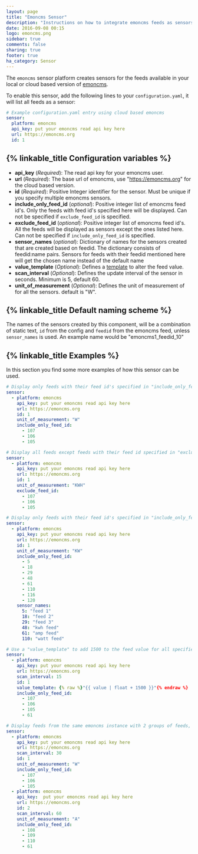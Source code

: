 ```yaml
---
layout: page
title: "Emoncms Sensor"
description: "Instructions on how to integrate emoncms feeds as sensors into Home Assistant."
date: 2016-09-08 00:15
logo: emoncms.png
sidebar: true
comments: false
sharing: true
footer: true
ha_category: Sensor
---
```



The `emoncms` sensor platform creates sensors for the feeds available in your local or cloud based version of [emoncms](https://emoncms.org).

To enable this sensor, add the following lines to your `configuration.yaml`, it will list all feeds as a sensor:

```yaml
# Example configuration.yaml entry using cloud based emoncms
sensor:
  platform: emoncms
  api_key: put your emoncms read api key here
  url: https://emoncms.org
  id: 1
```

## {% linkable_title Configuration variables %}

- **api_key** (*Required*): The read api key for your emoncms user.
- **url** (*Required*): The base url of emoncms, use "https://emoncms.org" for the cloud based version.
- **id** (*Required*): Positive Integer identifier for the sensor. Must be unique if you specify multiple emoncms sensors.
- **include_only_feed_id** (*optional*): Positive integer list of emoncms feed id's. Only the feeds with feed id's specified here will be displayed. Can not be specified if `exclude_feed_id` is specified.
- **exclude_feed_id** (*optional*): Positive integer list of emoncms feed id's. All the feeds will be displayed as sensors except the ones listed here. Can not be specified if `include_only_feed_id` is specified.
- **sensor_names** (*optional*): Dictionary of names for the sensors created that are created based on feedid. The dictionary consists of feedid:name pairs. Sensors for feeds with their feedid mentioned here will get the chosen name instead of the default name
- **value_template** (*Optional*): Defines a [template](/topics/templating/) to alter the feed value.
- **scan_interval** (*Optional*): Defines the update interval of the sensor in seconds. Minimum is 5, default 60.
- **unit_of_measurement** (*Optional*): Defines the unit of measurement of for all the sensors. default is "W".

## {% linkable_title Default naming scheme %}

The names of the sensors created by this component, will be a combination of static text, `id` from the config and `feedid` from the emoncms feed, unless `sensor_names` is used.
An example name would be "emoncms1_feedid_10"

## {% linkable_title Examples %}

In this section you find some more examples of how this sensor can be used.

```yaml
# Display only feeds with their feed id's specified in "include_only_feed_id"
sensor:
  - platform: emoncms
    api_key: put your emoncms read api key here
    url: https://emoncms.org
    id: 1
    unit_of_measurement: "W"
    include_only_feed_id:
      - 107
      - 106
      - 105
```


```yaml
# Display all feeds except feeds with their feed id specified in "exclude_feed_id" 
sensor:
  - platform: emoncms
    api_key: put your emoncms read api key here
    url: https://emoncms.org
    id: 1
    unit_of_measurement: "KWH" 
    exclude_feed_id:
      - 107
      - 106
      - 105
```


```yaml
# Display only feeds with their feed id's specified in "include_only_feed_id" and give the feed sensors a name using "sensor_names". You don't have to specify all feeds names in "sensor_names", the remaining sensor names will be chosen based on "id" and the emoncms feedid
sensor:
  - platform: emoncms
    api_key: put your emoncms read api key here
    url: https://emoncms.org   
    id: 1
    unit_of_measurement: "KW" 
    include_only_feed_id:
      - 5
      - 18
      - 29
      - 48
      - 61
      - 110
      - 116
      - 120
    sensor_names:
      5: "feed 1"
      18: "feed 2"
      29: "feed 3"
      48: "kwh feed"
      61: "amp feed"
      110: "watt feed"
```


```yaml
# Use a "value_template" to add 1500 to the feed value for all specified feed id's in "include_feed_id"
sensor:
  - platform: emoncms
    api_key: put your emoncms read api key here
    url: https://emoncms.org
    scan_interval: 15
    id: 1
    value_template: {% raw %}"{{ value | float + 1500 }}"{% endraw %}
    include_only_feed_id:
      - 107
      - 106
      - 105
      - 61
```


```yaml
# Display feeds from the same emoncms instance with 2 groups of feeds, diffrent scan_interval and a diffrent unit_of_measurement
sensor:
  - platform: emoncms
    api_key: put your emoncms read api key here
    url: https://emoncms.org
    scan_interval: 30
    id: 1
    unit_of_measurement: "W" 
    include_only_feed_id:
      - 107
      - 106
      - 105
  - platform: emoncms
    api_key:  put your emoncms read api key here
    url: https://emoncms.org
    id: 2
    scan_interval: 60
    unit_of_measurement: "A" 
    include_only_feed_id:
      - 108
      - 109
      - 110
      - 61
```